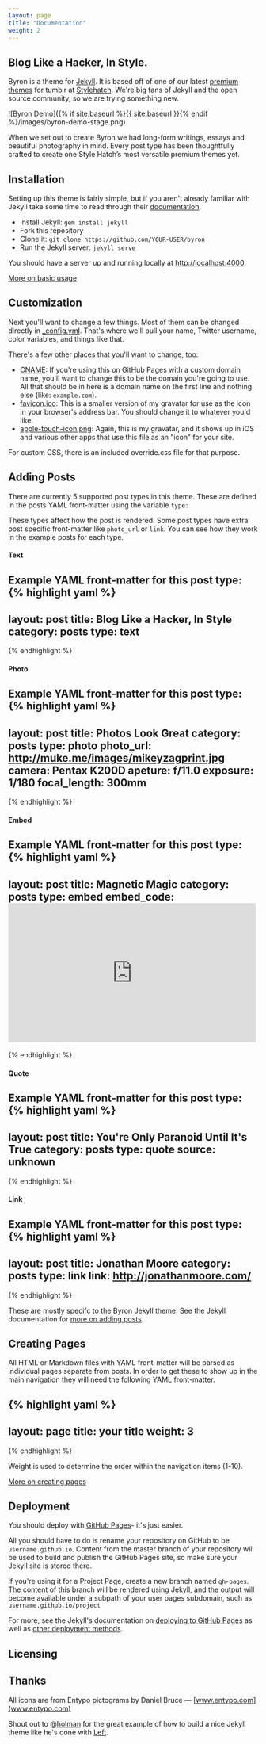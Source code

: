 ```yaml
---
layout: page
title: "Documentation"
weight: 2
---
```


## Blog Like a Hacker, In Style.

Byron is a theme for [Jekyll](https://github.com/mojombo/jekyll). It is based off of one of our latest [premium themes](byron.stylehatch.co) for tumblr at [Stylehatch](http://stylehatch.co/). We're big fans of Jekyll and the open source community, so we are trying something new.

![Byron Demo]({% if site.baseurl %}{{ site.baseurl }}{% endif %}/images/byron-demo-stage.png)

When we set out to create Byron we had long-form writings, essays and beautiful photography in mind.  Every post type has been thoughtfully crafted to create one Style Hatch’s most versatile premium themes yet. 

## Installation

Setting up this theme is fairly simple, but if you aren't already familiar with Jekyll take some time to read through their [documentation](http://jekyllrb.com/docs/home/).

- Install Jekyll: `gem install jekyll`
- Fork this repository
- Clone it: `git clone https://github.com/YOUR-USER/byron`
- Run the Jekyll server: `jekyll serve`

You should have a server up and running locally at <http://localhost:4000>.

[More on basic usage](http://jekyllrb.com/docs/usage/)

## Customization

Next you'll want to change a few things. Most of them can be changed directly in
[_config.yml](#). That's where we'll pull your name, Twitter username, color variables, and things like that.

There's a few other places that you'll want to change, too:

- [CNAME](#): If you're using
  this on GitHub Pages with a custom domain name, you'll want to change this
  to be the domain you're going to use. All that should be in here is a
  domain name on the first line and nothing else (like: `example.com`).
- [favicon.ico](#): This
  is a smaller version of my gravatar for use as the icon in your browser's
  address bar. You should change it to whatever you'd like.
- [apple-touch-icon.png](#):
  Again, this is my gravatar, and it shows up in iOS and various other apps
  that use this file as an "icon" for your site.

For custom CSS, there is an included override.css file for that purpose.

## Adding Posts
There are currently 5 supported post types in this theme. These are defined in the posts YAML front-matter using the variable `type: `

These types affect how the post is rendered. Some post types have extra post specific front-matter like `photo_url` or `link`. You can see how they work in the example posts for each type.

#### Text
Example YAML front-matter for this post type:
{% highlight yaml %}
---
layout: post
title: Blog Like a Hacker, In Style
category: posts
type: text
---
{% endhighlight %}

#### Photo
Example YAML front-matter for this post type:
{% highlight yaml %}
---
layout: post
title: Photos Look Great
category: posts
type: photo
photo_url: http://muke.me/images/mikeyzagprint.jpg
camera: Pentax K200D
apeture: f/11.0
exposure: 1/180
focal_length: 300mm
---
{% endhighlight %}

#### Embed
Example YAML front-matter for this post type:
{% highlight yaml %}
---
layout: post
title: Magnetic Magic
category: posts
type: embed
embed_code: <iframe src="http://player.vimeo.com/video/63773788?portrait=0&amp;badge=0" width="500" height="281" frameborder="0" webkitAllowFullScreen mozallowfullscreen allowFullScreen></iframe>
---
{% endhighlight %}

#### Quote
Example YAML front-matter for this post type:
{% highlight yaml %}
---
layout: post
title: You're Only Paranoid Until It's True
category: posts
type: quote
source: unknown
---
{% endhighlight %}

#### Link
Example YAML front-matter for this post type:
{% highlight yaml %}
---
layout: post
title: Jonathan Moore
category: posts
type: link
link: http://jonathanmoore.com/
---
{% endhighlight %}

These are mostly specifc to the Byron Jekyll theme. See the Jekyll documentation for [more on adding posts](http://jekyllrb.com/docs/posts/).

## Creating Pages
All HTML or Markdown files with YAML front-matter will be parsed as individual pages separate from posts. In order to get these to show up in the main navigation they will need the following YAML front-matter.

{% highlight yaml %}
---
layout: page
title: your title
weight: 3
---
{% endhighlight %}

Weight is used to determine the order within the navigation items (1-10).

[More on creating pages](http://jekyllrb.com/docs/pages/)

## Deployment

You should deploy with [GitHub Pages](http://pages.github.com)- it's just
easier.

All you should have to do is rename your repository on GitHub to be `username.github.io`. Content from the master branch of your repository will be used to build and publish the GitHub Pages site, so make sure your Jekyll site is stored there.

If you're using it for a Project Page, create a new branch named `gh-pages`. The content of this branch will be rendered using Jekyll, and the output will become available under a subpath of your user pages subdomain, such as `username.github.io/project`

For more, see the Jekyll's documentation on [deploying to GitHub Pages](http://jekyllrb.com/docs/github-pages/) as well as [other deployment methods](http://jekyllrb.com/docs/deployment-methods/).

## Licensing

## Thanks

All icons are from Entypo pictograms by Daniel Bruce — [www.entypo.com](www.entypo.com)

Shout out to [@holman](https://twitter.com/holman) for the great example of how to build a nice Jekyll theme like he's done with [Left](https://github.com/holman/left).
